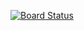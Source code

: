 [![Board Status](https://dev.azure.com/prwork8101999/832f7329-2570-4ac3-8f97-df10ff88da68/1504afc9-ef2c-4398-8407-a0f2c560694d/_apis/work/boardbadge/6b897f9a-b0cc-4185-9594-1680489452c1)](https://dev.azure.com/prwork8101999/832f7329-2570-4ac3-8f97-df10ff88da68/_boards/board/t/1504afc9-ef2c-4398-8407-a0f2c560694d/Microsoft.RequirementCategory)